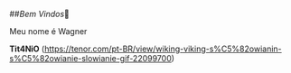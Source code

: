 ##*Bem Vindos*👋

Meu nome é Wagner

**Tit4NiO**
(https://tenor.com/pt-BR/view/wiking-viking-s%C5%82owianin-s%C5%82owianie-slowianie-gif-22099700)
